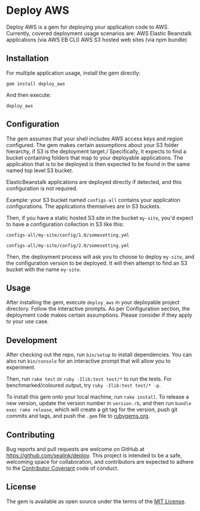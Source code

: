 # Deploy AWS

Deploy AWS is a gem for deploying your application code to AWS.
Currently, covered deployment usage scenarios are:
    AWS Elastic Beanstalk applications (via AWS EB CLI)
    AWS S3 hosted web sites (via npm bundle)

## Installation

For multiple application usage, install the gem directly:

```shell
gem install deploy_aws
```

And then execute:

```shell
deploy_aws
```

## Configuration

The gem assumes that your shell includes AWS access keys and region configured.
The gem makes certain assumptions about your S3 folder hierarchy, if S3 is the
deployment target./
Specifically, it expects to find a bucket containing folders that map to your deployable applications.
The application that is to be deployed is then expected to be found in the same named top level S3 bucket.

ElasticBeanstalk applications are deployed directly if detected, and this
configuration is not required.

Example: your S3 bucket named `configs-all` contains your application configurations.
The applications themselves are in S3 buckets.

Then, if you have a static hosted S3 site in the bucket `my-site`,
you'd expect to have a configuration collection in S3 like this:

`configs-all/my-site/config/1.0/somesetting.yml`

`configs-all/my-site/config/2.0/somesetting.yml`

Then, the deployment process will ask you to choose to deploy `my-site`, and the configuration version to be deployed. It will then attempt to find an S3 bucket with the name `my-site`.

## Usage

After installing the gem, execute `deploy_aws` in your deployable project directory.
Follow the interactive prompts.
As per Configuration section, the deployment code makes certain assumptions.
Please consider if they apply to your use case.

## Development

After checking out the repo, run `bin/setup` to install dependencies. You can also run `bin/console` for an interactive prompt that will allow you to experiment.

Then, run `rake test` or `ruby -Ilib:test test/*` to run the tests. For benchmarked/coloured output, try `ruby -Ilib:test test/* -p`.

To install this gem onto your local machine, run `rake install`. To release a new version, update the version number in `version.rb`, and then run `bundle exec rake release`, which will create a git tag for the version, push git commits and tags, and push the `.gem` file to [rubygems.org](https://rubygems.org).

## Contributing

Bug reports and pull requests are welcome on GitHub at https://github.com/sealink/deploy. This project is intended to be a safe, welcoming space for collaboration, and contributors are expected to adhere to the [Contributor Covenant](contributor-covenant.org) code of conduct.


## License

The gem is available as open source under the terms of the [MIT License](http://opensource.org/licenses/MIT).
